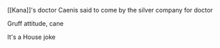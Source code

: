 [[Kana]]'s doctor
Caenis said to come by the silver company for doctor

Gruff attitude, cane

It's a House joke




